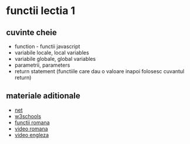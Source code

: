 # functii lectia 1

## cuvinte cheie
* function - functii javascript
* variabile locale, local variables
* variabile globale, global variables
* parametrii, parameters
* return statement (functiile care dau o valoare inapoi folosesc cuvantul return)

## materiale aditionale

* [net](https://developer.mozilla.org/en-US/docs/Web/JavaScript/Reference/Functions)
* [w3schools](https://www.w3schools.com/js/js_functions.asp)
* [functii romana](http://www.marplo.net/javascript/functii1.html)
* [video romana](https://www.youtube.com/watch?v=AHuD4ZMLv20)
* [video engleza](https://www.youtube.com/watch?v=AY6X5jZZ_JE)

